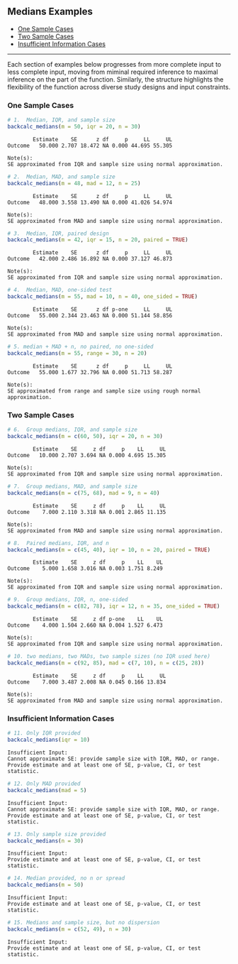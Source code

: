 ## Medians Examples

- [One Sample Cases](#one-sample-cases)
- [Two Sample Cases](#two-sample-cases)
- [Insufficient Information Cases](#insufficient-information-cases)

------------------------------------------------------------------------

Each section of examples below progresses from more complete input to
less complete input, moving from miminal required inference to maximal
inference on the part of the function. Similarly, the structure
highlights the flexibility of the function across diverse study designs
and input constraints.

### One Sample Cases

``` r
# 1.  Median, IQR, and sample size
backcalc_medians(m = 50, iqr = 20, n = 30)
```


            Estimate    SE      z df     p     LL     UL
    Outcome   50.000 2.707 18.472 NA 0.000 44.695 55.305

    Note(s):
    SE approximated from IQR and sample size using normal approximation.

``` r
# 2.  Median, MAD, and sample size
backcalc_medians(m = 48, mad = 12, n = 25)
```


            Estimate    SE      z df     p     LL     UL
    Outcome   48.000 3.558 13.490 NA 0.000 41.026 54.974

    Note(s):
    SE approximated from MAD and sample size using normal approximation.

``` r
# 3.  Median, IQR, paired design
backcalc_medians(m = 42, iqr = 15, n = 20, paired = TRUE)
```


            Estimate    SE      z df     p     LL     UL
    Outcome   42.000 2.486 16.892 NA 0.000 37.127 46.873

    Note(s):
    SE approximated from IQR and sample size using normal approximation.

``` r
# 4.  Median, MAD, one-sided test
backcalc_medians(m = 55, mad = 10, n = 40, one_sided = TRUE)
```


            Estimate    SE      z df p-one     LL     UL
    Outcome   55.000 2.344 23.463 NA 0.000 51.144 58.856

    Note(s):
    SE approximated from MAD and sample size using normal approximation.

``` r
# 5. median + MAD + n, no paired, no one-sided
backcalc_medians(m = 55, range = 30, n = 20)
```


            Estimate    SE      z df     p     LL     UL
    Outcome   55.000 1.677 32.796 NA 0.000 51.713 58.287

    Note(s):
    SE approximated from range and sample size using rough normal approximation.

### Two Sample Cases

``` r
# 6.  Group medians, IQR, and sample size
backcalc_medians(m = c(60, 50), iqr = 20, n = 30)
```


            Estimate    SE     z df     p    LL     UL
    Outcome   10.000 2.707 3.694 NA 0.000 4.695 15.305

    Note(s):
    SE approximated from IQR and sample size using normal approximation.

``` r
# 7.  Group medians, MAD, and sample size
backcalc_medians(m = c(75, 68), mad = 9, n = 40)
```


            Estimate    SE     z df     p    LL     UL
    Outcome    7.000 2.110 3.318 NA 0.001 2.865 11.135

    Note(s):
    SE approximated from MAD and sample size using normal approximation.

``` r
# 8.  Paired medians, IQR, and n
backcalc_medians(m = c(45, 40), iqr = 10, n = 20, paired = TRUE)
```


            Estimate    SE     z df     p    LL    UL
    Outcome    5.000 1.658 3.016 NA 0.003 1.751 8.249

    Note(s):
    SE approximated from IQR and sample size using normal approximation.

``` r
# 9.  Group medians, IQR, n, one-sided
backcalc_medians(m = c(82, 78), iqr = 12, n = 35, one_sided = TRUE)
```


            Estimate    SE     z df p-one    LL    UL
    Outcome    4.000 1.504 2.660 NA 0.004 1.527 6.473

    Note(s):
    SE approximated from IQR and sample size using normal approximation.

``` r
# 10. two medians, two MADs, two sample sizes (no IQR used here)
backcalc_medians(m = c(92, 85), mad = c(7, 10), n = c(25, 28))
```


            Estimate    SE     z df     p    LL     UL
    Outcome    7.000 3.487 2.008 NA 0.045 0.166 13.834

    Note(s):
    SE approximated from MAD and sample size using normal approximation.

### Insufficient Information Cases

``` r
# 11. Only IQR provided
backcalc_medians(iqr = 10)
```


    Insufficient Input:
    Cannot approximate SE: provide sample size with IQR, MAD, or range.
    Provide estimate and at least one of SE, p-value, CI, or test statistic.

``` r
# 12. Only MAD provided
backcalc_medians(mad = 5)
```


    Insufficient Input:
    Cannot approximate SE: provide sample size with IQR, MAD, or range.
    Provide estimate and at least one of SE, p-value, CI, or test statistic.

``` r
# 13. Only sample size provided
backcalc_medians(n = 30)
```


    Insufficient Input:
    Provide estimate and at least one of SE, p-value, CI, or test statistic.

``` r
# 14. Median provided, no n or spread
backcalc_medians(m = 50)
```


    Insufficient Input:
    Provide estimate and at least one of SE, p-value, CI, or test statistic.

``` r
# 15. Medians and sample size, but no dispersion
backcalc_medians(m = c(52, 49), n = 30)
```


    Insufficient Input:
    Provide estimate and at least one of SE, p-value, CI, or test statistic.
